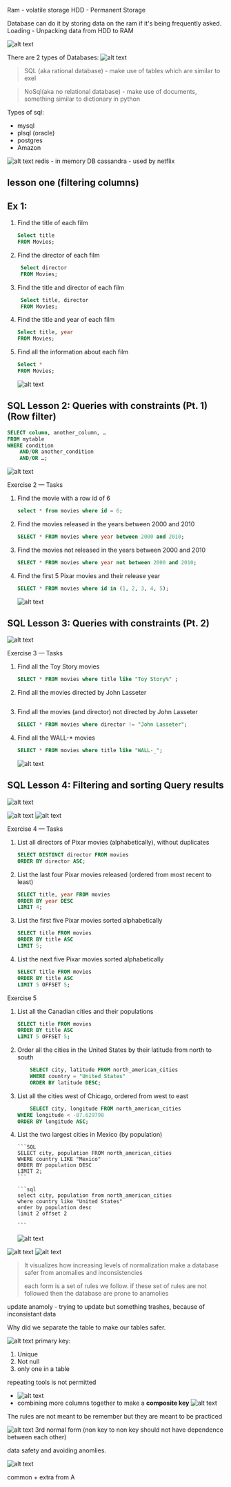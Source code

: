 Ram - volatile storage
HDD - Permanent Storage

Database can do it by storing data on the ram if it's being frequently asked.
Loading - Unpacking data from HDD to RAM

![alt text](image-2.png)

There are 2 types of Databases:
![alt text](image-3.png)

> SQL (aka rational database) - make use of tables which are similar to exel

> NoSql(aka no relational database) - make use of documents, something similar to dictionary in python

Types of sql:

- mysql
- plsql (oracle)
- postgres
- Amazon

![alt text](image-6.png)
redis - in memory DB
cassandra - used by netflix

## lesson one (filtering columns)

## Ex 1:

1. Find the title of each film

   ```sql
   Select title
   FROM Movies;

   ```

2. Find the director of each film
   ```sql
    Select director
    FROM Movies;
   ```
3. Find the title and director of each film
   ```sql
    Select title, director
    FROM Movies;
   ```
4. Find the title and year of each film
   ```sql
   Select title, year
   FROM Movies;
   ```
5. Find all the information about each film
   ```sql
   Select *
   FROM Movies;
   ```
   ![alt text](image-7.png)

## SQL Lesson 2: Queries with constraints (Pt. 1) (Row filter)

```sql
SELECT column, another_column, …
FROM mytable
WHERE condition
    AND/OR another_condition
    AND/OR …;
```

![alt text](image-8.png)

Exercise 2 — Tasks

1. Find the movie with a row id of 6
   ```sql
   select * from movies where id = 6;
   ```
2. Find the movies released in the years between 2000 and 2010
   ```sql
   SELECT * FROM movies where year between 2000 and 2010;
   ```
3. Find the movies not released in the years between 2000 and 2010
   ```sql
   SELECT * FROM movies where year not between 2000 and 2010;
   ```
4. Find the first 5 Pixar movies and their release year
   ```sql
   SELECT * FROM movies where id in (1, 2, 3, 4, 5);
   ```
   ![alt text](image-11.png)

## SQL Lesson 3: Queries with constraints (Pt. 2)

![alt text](image-9.png)

Exercise 3 — Tasks

1. Find all the Toy Story movies
   ```sql
   SELECT * FROM movies where title like "Toy Story%" ;
   ```
2. Find all the movies directed by John Lasseter

   ```sql

   ```

3. Find all the movies (and director) not directed by John Lasseter
   ```sql
   SELECT * FROM movies where director != "John Lasseter";
   ```
4. Find all the WALL-\* movies
   ```sql
   SELECT * FROM movies where title like "WALL-_";
   ```
   ![alt text](image-10.png)

## SQL Lesson 4: Filtering and sorting Query results

![alt text](image-12.png)

![alt text](image-13.png)
![alt text](image-14.png)

Exercise 4 — Tasks

1. List all directors of Pixar movies (alphabetically),
   without duplicates

   ```sql
   SELECT DISTINCT director FROM movies
   ORDER BY director ASC;
   ```

2. List the last four Pixar movies released (ordered from most recent to least)
   ```sql
   SELECT title, year FROM movies
   ORDER BY year DESC
   LIMIT 4;
   ```
3. List the first five Pixar movies sorted alphabetically
   ```sql
   SELECT title FROM movies
   ORDER BY title ASC
   LIMIT 5;
   ```
4. List the next five Pixar movies sorted alphabetically
   ```sql
   SELECT title FROM movies
   ORDER BY title ASC
   LIMIT 5 OFFSET 5;
   ```

Exercise 5

1.  List all the Canadian cities and their populations

    ```sql
    SELECT title FROM movies
    ORDER BY title ASC
    LIMIT 5 OFFSET 5;

    ```

2.  Order all the cities in the United States by their latitude from north to south

    ```sql
        SELECT city, latitude FROM north_american_cities
        WHERE country = "United States"
        ORDER BY latitude DESC;
    ```

3.  List all the cities west of Chicago, ordered from west to east

    ```sql
        SELECT city, longitude FROM north_american_cities
    WHERE longitude < -87.629798
    ORDER BY longitude ASC;
    ```

4.  List the two largest cities in Mexico (by population)

        ```SQL
        SELECT city, population FROM north_american_cities
        WHERE country LIKE "Mexico"
        ORDER BY population DESC
        LIMIT 2;
        ```

        ```sql
        select city, population from north_american_cities
        where country like "United States"
        order by population desc
        limit 2 offset 2

        ```

    ![alt text](image-16.png)

![alt text](image-17.png)
![alt text](image-18.png)

> It visualizes how increasing levels of normalization make a database safer from anomalies and inconsistencies
>
> each form is a set of rules we follow.
> if these set of rules are not followed then the database are prone to anamolies

update anamoly - trying to update but something trashes, because of inconsistant data

Why did we separate the table to make our tables safer.

![alt text](image-19.png)
primary key:

1. Unique
2. Not null
3. only one in a table

repeating tools is not permitted

- ![alt text](image-20.png)
- combining more columns together to make a **composite key**
  ![alt text](image-21.png)

The rules are not meant to be remember but they are meant to be practiced

![alt text](image-22.png)
3rd normal form (non key to non key should not have dependence between each other)

data safety and avoiding anomlies.

![alt text](image-23.png)

common + extra from A
